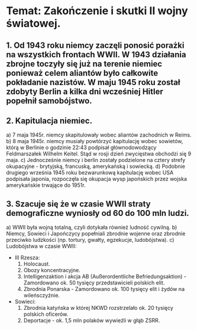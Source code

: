 # Temat: Zakończenie i skutki II wojny światowej.
## 1. Od 1943 roku niemcy zaczęli ponosić porażki na wszystkich frontach WWII. W 1943 działania zbrojne toczyły się już na terenie niemiec ponieważ celem aliantów było całkowite pokładanie nazistów. W maju 1945 roku został zdobyty Berlin a kilka dni wcześniej Hitler popełnił samobójstwo.
## 2. Kapitulacja niemiec.
a) 7 maja 1945r. niemcy skapitulowały wobec aliantów zachodnich w Reims.
b) 8 maja 1945r. niemcy musiały powtórzyć kapitulację wobec sowietów, którą w Berlinie o godzinie 22:43 podpisał głównodowodzący Feldmarszałek Wilhelm Keitel. Stąd w rosji dzień zwycięstwa obchodzi się 9 maja.
c) Jednocześnie niemcy i berlin zostały podzielone na cztery strefy okupacyjne - brytyjską, francuską, amerykańską i sowiecką.
d) Podobnie drugiego września 1945 roku bezwarunkową kapitulację wobec USA podpisała japonia, rozpoczęła się okupacja wysp japońskich przez wojska amerykańskie trwające do 1951r.
## 3. Szacuje się że w czasie WWII straty demograficzne wyniosły od 60 do 100 mln ludzi. 
a) WWII była wojną totalną, czyli dotykała również ludność cywilną.
b) Niemcy, Sowieci i Japończycy popełniali zbrodnie wojenne oraz zbrodnie przeciwko ludzkości (np. tortury, gwałty, egzekucje, ludobójstwa).
c) Ludobójstwa w czasie WWII:
- III Rzesza:
  1. Holocaust.
  2. Obozy koncentracyjne.
  3. Intelligenzaktion i akcja AB (Außerordentliche Befriedungsaktion) - Zamordowano ok. 50 tysięcy przedstawicieli polskich elit.
  4. Zbrodnia Ponarska - Zamordowano ok. 100 tysięcy elit i żydów na wileńsczyźnie.
- Sowieci:
  1. Zbrodnia katyńska w której NKWD rozstrzelało ok. 20 tysięcy polskich oficerów.
  2. Deportacje - ok. 1,5 mln polaków wywieźli w głąb ZSRR.
